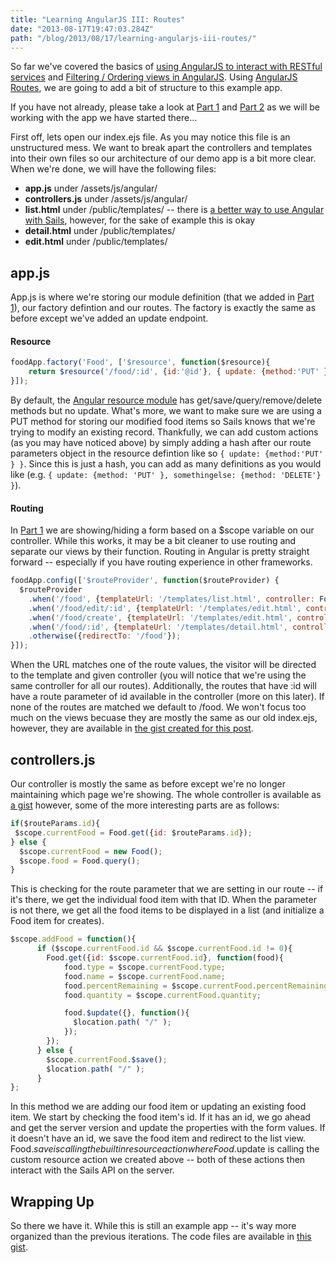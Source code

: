 ```yaml
---
title: "Learning AngularJS III: Routes"
date: "2013-08-17T19:47:03.284Z"
path: "/blog/2013/08/17/learning-angularjs-iii-routes/"
---
```


So far we've covered the basics of [using AngularJS to interact with RESTful services](http://ryanlanciaux.github.io/blog/2013/06/04/learning-angularjs/) and [Filtering / Ordering views in AngularJS](http://ryanlanciaux.github.io/blog/2013/06/19/angularjs-filtering-slash-ordering/). Using [AngularJS Routes](http://docs.angularjs.org/tutorial/step_07), we are going to add a bit of structure to this example app.

If you have not already, please take a look at [Part 1](http://ryanlanciaux.github.io/blog/2013/06/04/learning-angularjs/) and [Part 2](http://ryanlanciaux.github.io/blog/2013/06/19/angularjs-filtering-slash-ordering/) as we will be working with the app we have started there...

First off, lets open our index.ejs file. As you may notice this file is an unstructured mess. We want to break apart the controllers and templates into their own files so our architecture of our demo app is a bit more clear. When we're done, we will have the following files:

* **app.js** under /assets/js/angular/
* **controllers.js** under /assets/js/angular/
* **list.html** under /public/templates/ -- there is [a better way to use Angular with Sails](https://github.com/balderdashy/sails/issues/273), however, for the sake of example this is okay
* **detail.html** under /public/templates/
* **edit.html** under /public/templates/

## app.js

App.js is where we're storing our module definition (that we added in [Part 1](http://ryanlanciaux.github.io/blog/2013/06/04/learning-angularjs/)), our factory defintion and our routes. The factory is exactly the same as before except we've added an update endpoint.

#### Resource

```javascript
foodApp.factory('Food', ['$resource', function($resource){
    return $resource('/food/:id', {id:'@id'}, { update: {method:'PUT' } } );
}]);
```

By default, the [Angular resource module](http://docs.angularjs.org/api/ngResource.$resource) has get/save/query/remove/delete methods but no update. What's more, we want to make sure we are using a PUT method for storing our modified food items so Sails knows that we're trying to modify an existing record. Thankfully, we can add custom actions (as you may have noticed above) by simply adding a hash after our route parameters object in the resource defintion like so `{ update: {method:'PUT' } }`. Since this is just a hash, you can add as many definitions as you would like (e.g. `{ update: {method: 'PUT' }, somethingelse: {method: 'DELETE'} }`).

#### Routing

In [Part 1](http://ryanlanciaux.github.io/blog/2013/06/04/learning-angularjs/) we are showing/hiding a form based on a $scope variable on our controller. While this works, it may be a bit cleaner to use routing and separate our views by their function. Routing in Angular is pretty straight forward -- especially if you have routing experience in other frameworks.

```javascript
foodApp.config(['$routeProvider', function($routeProvider) {
  $routeProvider
    .when('/food', {templateUrl: '/templates/list.html', controller: FoodController})
    .when('/food/edit/:id', {templateUrl: '/templates/edit.html', controller: FoodController})
    .when('/food/create', {templateUrl: '/templates/edit.html', controller: FoodController})
    .when('/food/:id', {templateUrl: '/templates/detail.html', controller: FoodController})
    .otherwise({redirectTo: '/food'});
}]);
```

When the URL matches one of the route values, the visitor will be directed to the template and given controller (you will notice that we're using the same controller for all our routes). Additionally, the routes that have :id will have a route parameter of id available in the controller (more on this later). If none of the routes are matched we default to /food. We won't focus too much on the views becuase they are mostly the same as our old index.ejs, however, they are available in [the gist created for this post](https://gist.github.com/ryanlanciaux/6257478).

## controllers.js

Our controller is mostly the same as before except we're no longer maintaining which page we're showing. The whole controller is available as [a gist](https://gist.github.com/ryanlanciaux/6257478) however, some of the more interesting parts are as follows:


```javascript
if($routeParams.id){
 $scope.currentFood = Food.get({id: $routeParams.id});
} else {
  $scope.currentFood = new Food();
  $scope.food = Food.query();
}
```
This is checking for the route parameter that we are setting in our route -- if it's there, we get the individual food item with that ID. When the parameter is not there, we get all the food items to be displayed in a list (and initialize a Food item for creates).

```javascript
$scope.addFood = function(){
      if ($scope.currentFood.id && $scope.currentFood.id != 0){
        Food.get({id: $scope.currentFood.id}, function(food){
            food.type = $scope.currentFood.type;
            food.name = $scope.currentFood.name;
            food.percentRemaining = $scope.currentFood.percentRemaining;
            food.quantity = $scope.currentFood.quantity;

            food.$update({}, function(){
              $location.path( "/" );
            });
        });
      } else {
        $scope.currentFood.$save();
        $location.path( "/" );
      }
};
```
In this method we are adding our food item or updating an existing food item. We start by checking the food item's id. If it has an id, we go ahead and get the server version and update the properties with the form values. If it doesn't have an id, we save the food item and redirect to the list view. Food.$save is calling the built in resource action where Food.$update is calling the custom resource action we created above -- both of these actions then interact with the Sails API on the server.

## Wrapping Up

So there we have it. While this is still an example app -- it's way more organized than the previous iterations. The code files are available in [this gist](https://gist.github.com/ryanlanciaux/6257478).
